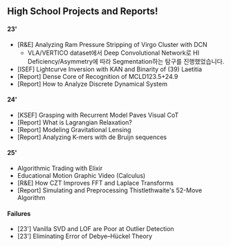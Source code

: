 ## High School Projects and Reports!
#### 23'
- [R&E] Analyzing Ram Pressure Stripping of Virgo Cluster with DCN
  - VLA/VERTICO dataset에서 Deep Convolutional Network로 HI Deficiency/Asymmetry에 따라 Segmentation하는 탐구를 진행했었습니다.
- [ISEF] Lightcurve Inversion with KAN and Binarity of (39) Laetitia
- [Report] Dense Core of Recognition of MCLD123.5+24.9
- [Report] How to Analyze Discrete Dynamical System

#### 24'
- [KSEF] Grasping with Recurrent Model Paves Visual CoT
- [Report] What is Lagrangian Relaxation?
- [Report] Modeling Gravitational Lensing
- [Report] Analyzing K-mers with de Bruijn sequences

#### 25'  
- Algorithmic Trading with Elixir
- Educational Motion Graphic Video (Calculus)
- [R&E] How CZT Improves FFT and Laplace Transforms
- [Report] Simulating and Preprocessing Thistlethwaite's 52-Move Algorithm

#### Failures
- [23'] Vanilla SVD and LOF are Poor at Outlier Detection
- [23'] Eliminating Error of Debye–Hückel Theory
